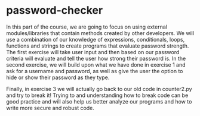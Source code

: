 # password-checker

In this part of the course, we are going to focus on using external modules/libraries that contain methods created by other developers. We will use a combination of our knowledge of expressions, conditionals, loops, functions and strings to create programs that evaluate password strength. The first exercise will take user input and then based on our password criteria will evaluate and tell the user how strong their password is. In the second exercise, we will build upon what we have done in exercise 1 and ask for a username and password, as well as give the user the option to hide or show their password as they type.

Finally, in exercise 3 we will actually go back to our old code in counter2.py and try to break it! Trying to and understanding how to break code can be good practice and will also help us better analyze our programs and how to write more secure and robust code.
